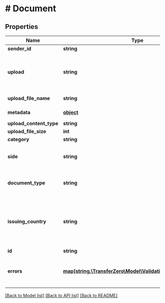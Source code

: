 # # Document

## Properties

Name | Type | Description | Notes
------------ | ------------- | ------------- | -------------
**sender_id** | **string** |  | [optional] 
**upload** | **string** | Base64 encoded data uri of an image/pdf file or a fully qualified url | 
**upload_file_name** | **string** | Name of the upload | 
**metadata** | [**object**](.md) | Metadata of document | [optional] 
**upload_content_type** | **string** |  | [optional] 
**upload_file_size** | **int** |  | [optional] 
**category** | **string** | uncategorised | [optional] 
**side** | **string** | The side of the KYC ID. One of &#39;front&#39; or &#39;back&#39; | [optional] 
**document_type** | **string** | This is a brief description of the document type | [optional] 
**issuing_country** | **string** | Issuing country of ID in 2-character alpha ISO 3166-2 country format | [optional] 
**id** | **string** |  | [optional] 
**errors** | [**map[string,\TransferZero\Model\ValidationErrorDescription[]]**](array.md) | The fields that have some problems and don&#39;t pass validation | [optional] 

[[Back to Model list]](../../README.md#documentation-for-models) [[Back to API list]](../../README.md#documentation-for-api-endpoints) [[Back to README]](../../README.md)


